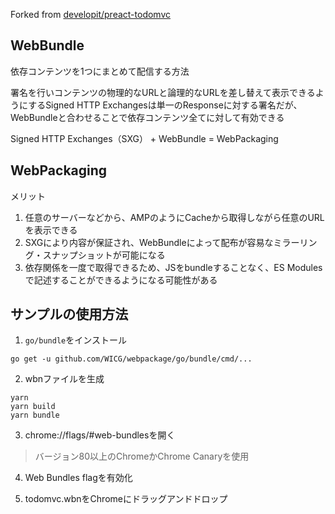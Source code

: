 Forked from [developit/preact-todomvc](https://github.com/developit/preact-todomvc)

## WebBundle

依存コンテンツを1つにまとめて配信する方法

署名を行いコンテンツの物理的なURLと論理的なURLを差し替えて表示できるようにするSigned HTTP Exchangesは単一のResponseに対する署名だが、WebBundleと合わせることで依存コンテンツ全てに対して有効できる

Signed HTTP Exchanges（SXG） + WebBundle = WebPackaging

## WebPackaging

メリット

1. 任意のサーバーなどから、AMPのようにCacheから取得しながら任意のURLを表示できる
2. SXGにより内容が保証され、WebBundleによって配布が容易なミラーリング・スナップショットが可能になる
3. 依存関係を一度で取得できるため、JSをbundleすることなく、ES Modulesで記述することができるようになる可能性がある

## サンプルの使用方法

1. `go/bundle`をインストール

```command
go get -u github.com/WICG/webpackage/go/bundle/cmd/...
```

2. wbnファイルを生成

```command
yarn
yarn build
yarn bundle
```

3. chrome://flags/#web-bundlesを開く

> バージョン80以上のChromeかChrome Canaryを使用

4. Web Bundles flagを有効化

5. todomvc.wbnをChromeにドラッグアンドドロップ
